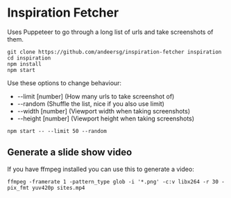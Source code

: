 # Inspiration Fetcher

Uses Puppeteer to go through a long list of urls and take screenshots of them.
```
git clone https://github.com/andeersg/inspiration-fetcher inspiration
cd inspiration
npm install
npm start
```

Use these options to change behaviour:

* --limit [number] (How many urls to take screenshot of)
* --random (Shuffle the list, nice if you also use limit)
* --width [number] (Viewport width when taking screenshots)
* --height [number] (Viewport height when taking screenshots)

```
npm start -- --limit 50 --random
```

## Generate a slide show video

If you have ffmpeg installed you can use this to generate a video:

```
ffmpeg -framerate 1 -pattern_type glob -i '*.png' -c:v libx264 -r 30 -pix_fmt yuv420p sites.mp4
```
